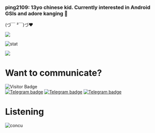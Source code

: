 ### ping2109: 13yo chinese kid. Currently interested in Android GSIs and adore kanging 🤤 </br> 
(づ￣ ³￣)づ❤

<p align="left" >  
  <a href="https://github.com/ping2109/github-readme-stats"> 
<img  src="https://github-readme-stats.vercel.app/api?username=ping2109&&show_icons=true&theme=react"/>
  </a>
  </p>

![stat](https://github-readme-streak-stats.herokuapp.com/?user=ping2109&theme=react)

<p align="left" >   
<img  src="https://github-readme-stats.vercel.app/api/top-langs/?username=neel0210&&show_icons=true&theme=react"/>
  </p>
 

# Want to communicate?
![Visitor Badge](https://visitor-badge.laobi.icu/badge?page_id=ping2109)<img align="left"/> <br>
[![Telegram badge](https://img.shields.io/badge/ping2109-30302f?style=flat&logo=telegram)](https://t.me/pingmado)
[![Telegram badge](https://img.shields.io/badge/alt-30302f?style=flat&logo=telegram)](https://telegram.me/MidoriyaIsTheLoveOfMyLife)
[![Telegram badge](https://img.shields.io/badge/GSI_channel-30302f?style=flat&logo=telegram)](https://telegram.me/ping2109GSIs)

# Listening
![concu](https://spotify-recently-played-readme.vercel.app/api?user=f61hnqrb2dhk2dw8unfg0btxj&count=3)
